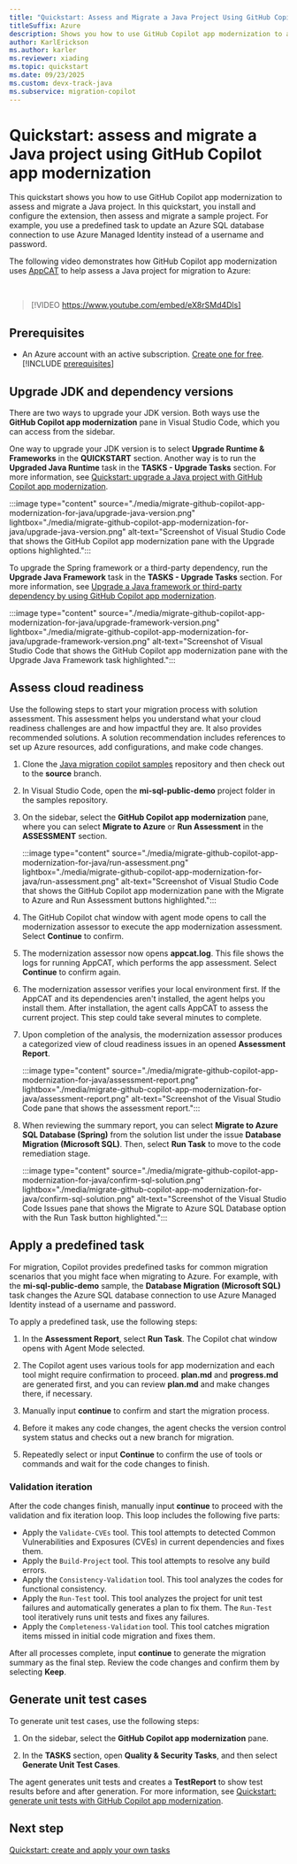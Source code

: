 ```yaml
---
title: "Quickstart: Assess and Migrate a Java Project Using GitHub Copilot app modernization"
titleSuffix: Azure
description: Shows you how to use GitHub Copilot app modernization to assess and migrate a Java project.
author: KarlErickson
ms.author: karler
ms.reviewer: xiading
ms.topic: quickstart
ms.date: 09/23/2025
ms.custom: devx-track-java
ms.subservice: migration-copilot
---
```


# Quickstart: assess and migrate a Java project using GitHub Copilot app modernization

This quickstart shows you how to use GitHub Copilot app modernization to assess and migrate a Java project. In this quickstart, you install and configure the extension, then assess and migrate a sample project. For example, you use a predefined task to update an Azure SQL database connection to use Azure Managed Identity instead of a username and password.

The following video demonstrates how GitHub Copilot app modernization uses [AppCAT](/azure/migrate/appcat/java) to help assess a Java project for migration to Azure:

<br>

> [!VIDEO https://www.youtube.com/embed/eX8rSMd4Dls]

## Prerequisites

- An Azure account with an active subscription. [Create one for free](https://azure.microsoft.com/pricing/purchase-options/azure-account?cid=msft_learn).
[!INCLUDE [prerequisites](includes/migrate-github-copilot-app-modernization-for-java-quickstart-prerequisites.md)]

## Upgrade JDK and dependency versions

There are two ways to upgrade your JDK version. Both ways use the **GitHub Copilot app modernization** pane in Visual Studio Code, which you can access from the sidebar.

One way to upgrade your JDK version is to select **Upgrade Runtime & Frameworks** in the **QUICKSTART** section. Another way is to run the **Upgraded Java Runtime** task in the **TASKS - Upgrade Tasks** section. For more information, see [Quickstart: upgrade a Java project with GitHub Copilot app modernization](/java/upgrade/quickstart-upgrade).

:::image type="content" source="./media/migrate-github-copilot-app-modernization-for-java/upgrade-java-version.png" lightbox="./media/migrate-github-copilot-app-modernization-for-java/upgrade-java-version.png" alt-text="Screenshot of Visual Studio Code that shows the GitHub Copilot app modernization pane with the Upgrade options highlighted.":::

To upgrade the Spring framework or a third-party dependency, run the **Upgrade Java Framework** task in the **TASKS - Upgrade Tasks** section. For more information, see [Upgrade a Java framework or third-party dependency by using GitHub Copilot app modernization](/java/upgrade/framework-upgrade).

:::image type="content" source="./media/migrate-github-copilot-app-modernization-for-java/upgrade-framework-version.png" lightbox="./media/migrate-github-copilot-app-modernization-for-java/upgrade-framework-version.png" alt-text="Screenshot of Visual Studio Code that shows the GitHub Copilot app modernization pane with the Upgrade Java Framework task highlighted.":::

## Assess cloud readiness

Use the following steps to start your migration process with solution assessment. This assessment helps you understand what your cloud readiness challenges are and how impactful they are. It also provides recommended solutions. A solution recommendation includes references to set up Azure resources, add configurations, and make code changes.

1. Clone the [Java migration copilot samples](https://github.com/Azure-Samples/java-migration-copilot-samples) repository and then check out to the **source** branch.

1. In Visual Studio Code, open the **mi-sql-public-demo** project folder in the samples repository.

1. On the sidebar, select the **GitHub Copilot app modernization** pane, where you can select **Migrate to Azure** or **Run Assessment** in the **ASSESSMENT** section.

   :::image type="content" source="./media/migrate-github-copilot-app-modernization-for-java/run-assessment.png" lightbox="./media/migrate-github-copilot-app-modernization-for-java/run-assessment.png" alt-text="Screenshot of Visual Studio Code that shows the GitHub Copilot app modernization pane with the Migrate to Azure and Run Assessment buttons highlighted.":::

1. The GitHub Copilot chat window with agent mode opens to call the modernization assessor to execute the app modernization assessment. Select **Continue** to confirm.

1. The modernization assessor now opens **appcat.log**. This file shows the logs for running AppCAT, which performs the app assessment. Select **Continue** to confirm again.

1. The modernization assessor verifies your local environment first. If the AppCAT and its dependencies aren't installed, the agent helps you install them. After installation, the agent calls AppCAT to assess the current project. This step could take several minutes to complete.

1. Upon completion of the analysis, the modernization assessor produces a categorized view of cloud readiness issues in an opened **Assessment Report**.

   :::image type="content" source="./media/migrate-github-copilot-app-modernization-for-java/assessment-report.png" lightbox="./media/migrate-github-copilot-app-modernization-for-java/assessment-report.png" alt-text="Screenshot of the Visual Studio Code pane that shows the assessment report.":::

1. When reviewing the summary report, you can select **Migrate to Azure SQL Database (Spring)** from the solution list under the issue **Database Migration (Microsoft SQL)**. Then, select **Run Task** to move to the code remediation stage.

   :::image type="content" source="./media/migrate-github-copilot-app-modernization-for-java/confirm-sql-solution.png" lightbox="./media/migrate-github-copilot-app-modernization-for-java/confirm-sql-solution.png" alt-text="Screenshot of the Visual Studio Code Issues pane that shows the Migrate to Azure SQL Database option with the Run Task button highlighted.":::

## Apply a predefined task

For migration, Copilot provides predefined tasks for common migration scenarios that you might face when migrating to Azure. For example, with the **mi-sql-public-demo** sample, the **Database Migration (Microsoft SQL)** task changes the Azure SQL database connection to use Azure Managed Identity instead of a username and password.

To apply a predefined task, use the following steps:

1. In the **Assessment Report**, select **Run Task**. The Copilot chat window opens with Agent Mode selected.

1. The Copilot agent uses various tools for app modernization and each tool might require confirmation to proceed. **plan.md** and **progress.md** are generated first, and you can review **plan.md** and make changes there, if necessary.

1. Manually input **continue** to confirm and start the migration process.

1. Before it makes any code changes, the agent checks the version control system status and checks out a new branch for migration.

1. Repeatedly select or input **Continue** to confirm the use of tools or commands and wait for the code changes to finish.

### Validation iteration

After the code changes finish, manually input **continue** to proceed with the validation and fix iteration loop. This loop includes the following five parts:

- Apply the `Validate-CVEs` tool. This tool attempts to detected Common Vulnerabilities and Exposures (CVEs) in current dependencies and fixes them.
- Apply the `Build-Project` tool. This tool attempts to resolve any build errors.
- Apply the `Consistency-Validation` tool. This tool analyzes the codes for functional consistency.
- Apply the `Run-Test` tool. This tool analyzes the project for unit test failures and automatically generates a plan to fix them. The `Run-Test` tool iteratively runs unit tests and fixes any failures.
- Apply the `Completeness-Validation` tool. This tool catches migration items missed in initial code migration and fixes them.

After all processes complete, input **continue** to generate the migration summary as the final step. Review the code changes and confirm them by selecting **Keep**.

## Generate unit test cases

To generate unit test cases, use the following steps:

1. On the sidebar, select the **GitHub Copilot app modernization** pane.

1. In the **TASKS** section, open **Quality & Security Tasks**, and then select **Generate Unit Test Cases**.

The agent generates unit tests and creates a **TestReport** to show test results before and after generation. For more information, see [Quickstart: generate unit tests with GitHub Copilot app modernization](/java/upgrade/quickstart-unit-tests).

## Next step

[Quickstart: create and apply your own tasks](migrate-github-copilot-app-modernization-for-java-quickstart-create-and-apply-your-own-task.md)
